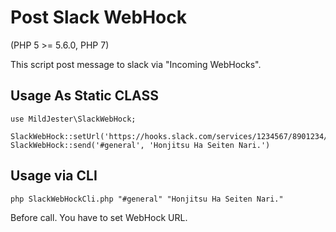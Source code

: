 # Post Slack WebHock
(PHP 5 >= 5.6.0, PHP 7)  
  
This script post message to slack via "Incoming WebHocks".  
  
## Usage As Static CLASS  
```
use MildJester\SlackWebHock;

SlackWebHock::setUrl('https://hooks.slack.com/services/1234567/8901234/5678901');
SlackWebHock::send('#general', 'Honjitsu Ha Seiten Nari.')
```

## Usage via CLI  
```
php SlackWebHockCli.php "#general" "Honjitsu Ha Seiten Nari."
```
Before call. You have to set WebHock URL.

  
